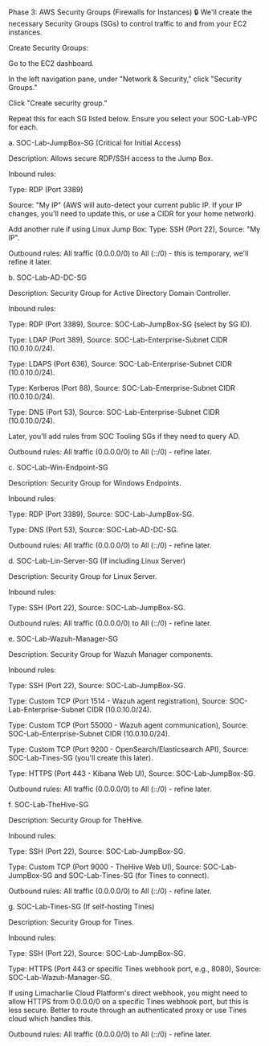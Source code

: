 Phase 3: AWS Security Groups (Firewalls for Instances) 🔒
We'll create the necessary Security Groups (SGs) to control traffic to and from your EC2 instances.

Create Security Groups:

Go to the EC2 dashboard.

In the left navigation pane, under "Network & Security," click "Security Groups."

Click "Create security group."

Repeat this for each SG listed below. Ensure you select your SOC-Lab-VPC for each.

a. SOC-Lab-JumpBox-SG (Critical for Initial Access)

Description: Allows secure RDP/SSH access to the Jump Box.

Inbound rules:

Type: RDP (Port 3389)

Source: "My IP" (AWS will auto-detect your current public IP. If your IP changes, you'll need to update this, or use a CIDR for your home network).

Add another rule if using Linux Jump Box: Type: SSH (Port 22), Source: "My IP".

Outbound rules: All traffic (0.0.0.0/0) to All (::/0) - this is temporary, we'll refine it later.

b. SOC-Lab-AD-DC-SG

Description: Security Group for Active Directory Domain Controller.

Inbound rules:

Type: RDP (Port 3389), Source: SOC-Lab-JumpBox-SG (select by SG ID).

Type: LDAP (Port 389), Source: SOC-Lab-Enterprise-Subnet CIDR (10.0.10.0/24).

Type: LDAPS (Port 636), Source: SOC-Lab-Enterprise-Subnet CIDR (10.0.10.0/24).

Type: Kerberos (Port 88), Source: SOC-Lab-Enterprise-Subnet CIDR (10.0.10.0/24).

Type: DNS (Port 53), Source: SOC-Lab-Enterprise-Subnet CIDR (10.0.10.0/24).

Later, you'll add rules from SOC Tooling SGs if they need to query AD.

Outbound rules: All traffic (0.0.0.0/0) to All (::/0) - refine later.

c. SOC-Lab-Win-Endpoint-SG

Description: Security Group for Windows Endpoints.

Inbound rules:

Type: RDP (Port 3389), Source: SOC-Lab-JumpBox-SG.

Type: DNS (Port 53), Source: SOC-Lab-AD-DC-SG.

Outbound rules: All traffic (0.0.0.0/0) to All (::/0) - refine later.

d. SOC-Lab-Lin-Server-SG (If including Linux Server)

Description: Security Group for Linux Server.

Inbound rules:

Type: SSH (Port 22), Source: SOC-Lab-JumpBox-SG.

Outbound rules: All traffic (0.0.0.0/0) to All (::/0) - refine later.

e. SOC-Lab-Wazuh-Manager-SG

Description: Security Group for Wazuh Manager components.

Inbound rules:

Type: SSH (Port 22), Source: SOC-Lab-JumpBox-SG.

Type: Custom TCP (Port 1514 - Wazuh agent registration), Source: SOC-Lab-Enterprise-Subnet CIDR (10.0.10.0/24).

Type: Custom TCP (Port 55000 - Wazuh agent communication), Source: SOC-Lab-Enterprise-Subnet CIDR (10.0.10.0/24).

Type: Custom TCP (Port 9200 - OpenSearch/Elasticsearch API), Source: SOC-Lab-Tines-SG (you'll create this later).

Type: HTTPS (Port 443 - Kibana Web UI), Source: SOC-Lab-JumpBox-SG.

Outbound rules: All traffic (0.0.0.0/0) to All (::/0) - refine later.

f. SOC-Lab-TheHive-SG

Description: Security Group for TheHive.

Inbound rules:

Type: SSH (Port 22), Source: SOC-Lab-JumpBox-SG.

Type: Custom TCP (Port 9000 - TheHive Web UI), Source: SOC-Lab-JumpBox-SG and SOC-Lab-Tines-SG (for Tines to connect).

Outbound rules: All traffic (0.0.0.0/0) to All (::/0) - refine later.

g. SOC-Lab-Tines-SG (If self-hosting Tines)

Description: Security Group for Tines.

Inbound rules:

Type: SSH (Port 22), Source: SOC-Lab-JumpBox-SG.

Type: HTTPS (Port 443 or specific Tines webhook port, e.g., 8080), Source: SOC-Lab-Wazuh-Manager-SG.

If using Limacharlie Cloud Platform's direct webhook, you might need to allow HTTPS from 0.0.0.0/0 on a specific Tines webhook port, but this is less secure. Better to route through an authenticated proxy or use Tines cloud which handles this.

Outbound rules: All traffic (0.0.0.0/0) to All (::/0) - refine later.
